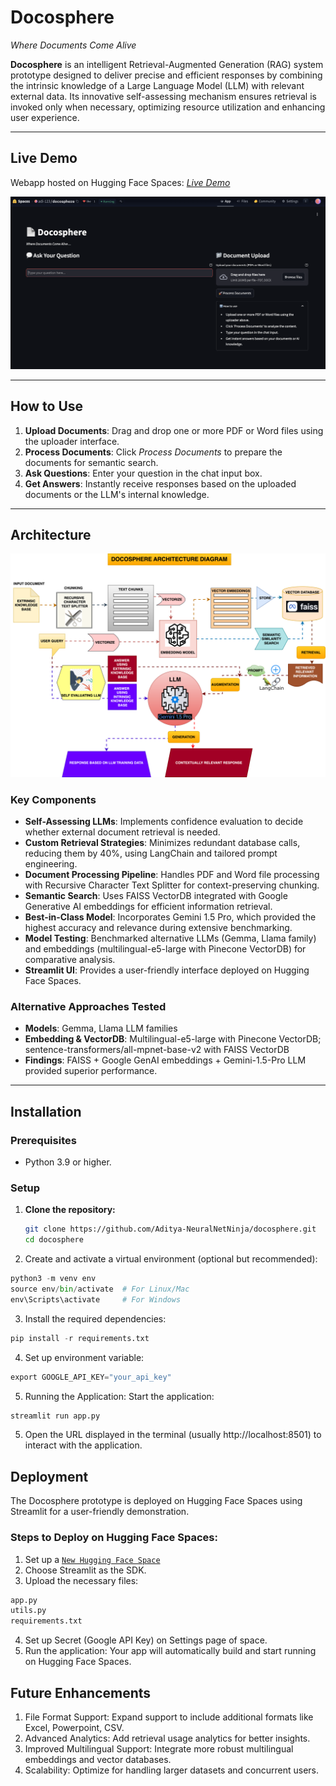 # Docosphere

*Where Documents Come Alive*

**Docosphere** is an intelligent Retrieval-Augmented Generation (RAG) system prototype designed to deliver precise and efficient responses by combining the intrinsic knowledge of a Large Language Model (LLM) with relevant external data. Its innovative self-assessing mechanism ensures retrieval is invoked only when necessary, optimizing resource utilization and enhancing user experience.

---

## Live Demo

Webapp hosted on Hugging Face Spaces: [*Live Demo*](https://huggingface.co/spaces/adi-123/docosphere)

![Webapp](https://github.com/Aditya-NeuralNetNinja/docosphere/blob/main/webapp.png)

---

## How to Use

1. **Upload Documents**: Drag and drop one or more PDF or Word files using the uploader interface.
2. **Process Documents**: Click *Process Documents* to prepare the documents for semantic search.
3. **Ask Questions**: Enter your question in the chat input box.
4. **Get Answers**: Instantly receive responses based on the uploaded documents or the LLM's internal knowledge.

---

## Architecture

![Architecture](https://github.com/Aditya-NeuralNetNinja/docosphere/blob/main/architecture.svg)

### Key Components

- **Self-Assessing LLMs**: Implements confidence evaluation to decide whether external document retrieval is needed.
- **Custom Retrieval Strategies**: Minimizes redundant database calls, reducing them by 40%, using LangChain and tailored prompt engineering.
- **Document Processing Pipeline**: Handles PDF and Word file processing with Recursive Character Text Splitter for context-preserving chunking.
- **Semantic Search**: Uses FAISS VectorDB integrated with Google Generative AI embeddings for efficient information retrieval.
- **Best-in-Class Model**: Incorporates Gemini 1.5 Pro, which provided the highest accuracy and relevance during extensive benchmarking.
- **Model Testing**: Benchmarked alternative LLMs (Gemma, Llama family) and embeddings (multilingual-e5-large with Pinecone VectorDB) for comparative analysis.
- **Streamlit UI**: Provides a user-friendly interface deployed on Hugging Face Spaces.

  
### Alternative Approaches Tested

- **Models**: Gemma, Llama LLM families
- **Embedding & VectorDB**: Multilingual-e5-large with Pinecone VectorDB; sentence-transformers/all-mpnet-base-v2 with FAISS VectorDB
- **Findings**: FAISS + Google GenAI embeddings + Gemini-1.5-Pro LLM provided superior performance.

---

## Installation

### Prerequisites

- Python 3.9 or higher.

### Setup

1. **Clone the repository:**

   ```bash
   git clone https://github.com/Aditya-NeuralNetNinja/docosphere.git
   cd docosphere
   ```

2. Create and activate a virtual environment (optional but recommended):
   
```python
python3 -m venv env
source env/bin/activate  # For Linux/Mac
env\Scripts\activate     # For Windows
```

3. Install the required dependencies:
   
```python
pip install -r requirements.txt
```

4. Set up environment variable:
   
```python
export GOOGLE_API_KEY="your_api_key"
```

5. Running the Application:
Start the application:

```python
streamlit run app.py
```

5. Open the URL displayed in the terminal (usually http://localhost:8501) to interact with the application.

## Deployment
The Docosphere prototype is deployed on Hugging Face Spaces using Streamlit for a user-friendly demonstration.

### Steps to Deploy on Hugging Face Spaces:
1. Set up a [`New Hugging Face Space`](https://huggingface.co/new-space) 
2. Choose Streamlit as the SDK.
3. Upload the necessary files:
   
```python
app.py
utils.py
requirements.txt
```
4. Set up Secret (Google API Key) on Settings page of space.
5. Run the application:
Your app will automatically build and start running on Hugging Face Spaces.

## Future Enhancements
1. File Format Support: Expand support to include additional formats like Excel, Powerpoint, CSV.
2. Advanced Analytics: Add retrieval usage analytics for better insights.
3. Improved Multilingual Support: Integrate more robust multilingual embeddings and vector databases.
4. Scalability: Optimize for handling larger datasets and concurrent users.
